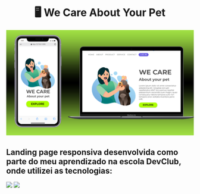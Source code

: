 <div align = "center">
  <h1>🖥 We Care About Your Pet</h1>
  <img src="https://github.com/gesuito-santos/Projeto-We-Care/blob/main/assets/Mockup%20We%20Care.png?raw=true">
</div>

<h2>Landing page responsiva desenvolvida como parte do meu aprendizado na escola DevClub, onde utilizei as tecnologias:</h2>
<img width ="70px" src = "https://img.shields.io/badge/HTML-9c0720?style=for-the-badge&logo=html5&logoColor=white"> 
<img width ="70px" src ="https://img.shields.io/badge/CSS-1572B6?&style=for-the-badge&logo=css3&logoColor=white">

